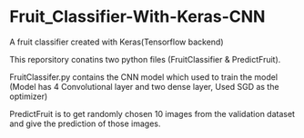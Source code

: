 # Fruit_Classifier-With-Keras-CNN
A fruit classifier created with Keras(Tensorflow backend)

This reporsitory conatins two python files (FruitClassifier & PredictFruit).

FruitClassifer.py contains the CNN model which used to train the model 
  (Model has 4 Convolutional layer and two dense layer,
  Used SGD as the optimizer)
 
PredictFruit is to get randomly chosen 10 images from the validation dataset and give the prediction of those images.



